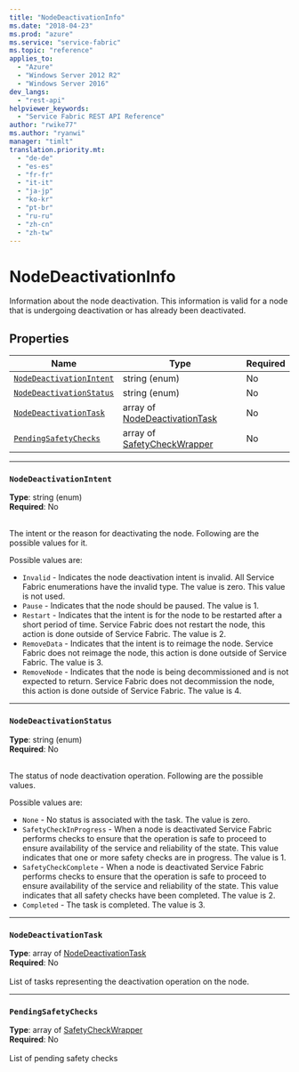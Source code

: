 ```yaml
---
title: "NodeDeactivationInfo"
ms.date: "2018-04-23"
ms.prod: "azure"
ms.service: "service-fabric"
ms.topic: "reference"
applies_to: 
  - "Azure"
  - "Windows Server 2012 R2"
  - "Windows Server 2016"
dev_langs: 
  - "rest-api"
helpviewer_keywords: 
  - "Service Fabric REST API Reference"
author: "rwike77"
ms.author: "ryanwi"
manager: "timlt"
translation.priority.mt: 
  - "de-de"
  - "es-es"
  - "fr-fr"
  - "it-it"
  - "ja-jp"
  - "ko-kr"
  - "pt-br"
  - "ru-ru"
  - "zh-cn"
  - "zh-tw"
---
```

# NodeDeactivationInfo

Information about the node deactivation. This information is valid for a node that is undergoing deactivation or has already been deactivated.

## Properties

| Name | Type | Required |
| --- | --- | --- |
| [`NodeDeactivationIntent`](#nodedeactivationintent) | string (enum) | No |
| [`NodeDeactivationStatus`](#nodedeactivationstatus) | string (enum) | No |
| [`NodeDeactivationTask`](#nodedeactivationtask) | array of [NodeDeactivationTask](sfclient-model-nodedeactivationtask.md) | No |
| [`PendingSafetyChecks`](#pendingsafetychecks) | array of [SafetyCheckWrapper](sfclient-model-safetycheckwrapper.md) | No |

____
### `NodeDeactivationIntent`
__Type__: string (enum) <br/>
__Required__: No<br/>
<br/>


The intent or the reason for deactivating the node. Following are the possible values for it.

Possible values are: 

  - `Invalid` - Indicates the node deactivation intent is invalid. All Service Fabric enumerations have the invalid type. The value is zero. This value is not used.
  - `Pause` - Indicates that the node should be paused. The value is 1.
  - `Restart` - Indicates that the intent is for the node to be restarted after a short period of time. Service Fabric does not restart the node, this action is done outside of Service Fabric. The value is 2.
  - `RemoveData` - Indicates that the intent is to reimage the node. Service Fabric does not reimage the node, this action is done outside of Service Fabric. The value is 3.
  - `RemoveNode` - Indicates that the node is being decommissioned and is not expected to return. Service Fabric does not decommission the node, this action is done outside of Service Fabric. The value is 4.



____
### `NodeDeactivationStatus`
__Type__: string (enum) <br/>
__Required__: No<br/>
<br/>


The status of node deactivation operation. Following are the possible values.

Possible values are: 

  - `None` - No status is associated with the task. The value is zero.
  - `SafetyCheckInProgress` - When a node is deactivated Service Fabric performs checks to ensure that the operation is safe to proceed to ensure availability of the service and reliability of the state. This value indicates that one or more safety checks are in progress. The value is 1.
  - `SafetyCheckComplete` - When a node is deactivated Service Fabric performs checks to ensure that the operation is safe to proceed to ensure availability of the service and reliability of the state. This value indicates that all safety checks have been completed. The value is 2.
  - `Completed` - The task is completed. The value is 3.



____
### `NodeDeactivationTask`
__Type__: array of [NodeDeactivationTask](sfclient-model-nodedeactivationtask.md) <br/>
__Required__: No<br/>
<br/>
List of tasks representing the deactivation operation on the node.

____
### `PendingSafetyChecks`
__Type__: array of [SafetyCheckWrapper](sfclient-model-safetycheckwrapper.md) <br/>
__Required__: No<br/>
<br/>
List of pending safety checks
